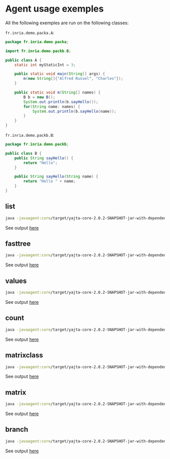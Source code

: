 # Agent usage exemples

All the following exemples are run on the following classes:

`fr.inria.demo.packa.A`:

```java
package fr.inria.demo.packa;

import fr.inria.demo.packb.B;

public class A {
	static int myStaticInt = 3;

	public static void main(String[] args) {
		m(new String[]{"Alfred Russel", "Charles"});
	}

	public static void m(String[] names) {
		B b = new B();
		System.out.println(b.sayHello());
		for(String name: names) {
			System.out.println(b.sayHello(name));
		}
	}
}
```


`fr.inria.demo.packb.B`:

```java
package fr.inria.demo.packb;

public class B {
	public String sayHello() {
		return "Hello";
	}

	public String sayHello(String name) {
		return "Hello " + name;
	}
}
```

## list

```bash
java -javaagent:core/target/yajta-core-2.0.2-SNAPSHOT-jar-with-dependencies.jar="strict-includes|print=list|includes=fr.inria.demo|output=samples/list.json -cp test/helloworld/target/classes fr.inria.demo.packa.A"
```

See output [here](samples/list)

## fasttree

```bash
java -javaagent:core/target/yajta-core-2.0.2-SNAPSHOT-jar-with-dependencies.jar="strict-includes|print=fasttree|includes=fr.inria.demo|output=samples/fasttree.json -cp test/helloworld/target/classes fr.inria.demo.packa.A"
```

See output [here](samples/fasttree.json)

## values

```bash
java -javaagent:core/target/yajta-core-2.0.2-SNAPSHOT-jar-with-dependencies.jar="strict-includes|print=values|includes=fr.inria.demo|output=samples/values.json -cp test/helloworld/target/classes fr.inria.demo.packa.A"
```

See output [here](samples/values.json)

## count

```bash
java -javaagent:core/target/yajta-core-2.0.2-SNAPSHOT-jar-with-dependencies.jar="strict-includes|print=count|includes=fr.inria.demo|output=samples/count.json -cp test/helloworld/target/classes fr.inria.demo.packa.A"
```

See output [here](samples/count.json)

## matrixclass

```bash
java -javaagent:core/target/yajta-core-2.0.2-SNAPSHOT-jar-with-dependencies.jar="strict-includes|print=matrixclass|includes=fr.inria.demo|output=samples/matrixclass.json -cp test/helloworld/target/classes fr.inria.demo.packa.A"
```

See output [here](samples/matrixclass)

## matrix

```bash
java -javaagent:core/target/yajta-core-2.0.2-SNAPSHOT-jar-with-dependencies.jar="strict-includes|print=matrix|includes=fr.inria.demo|output=samples/matrix.json -cp test/helloworld/target/classes fr.inria.demo.packa.A"
```

See output [here](samples/matrix.json)

## branch

```bash
java -javaagent:core/target/yajta-core-2.0.2-SNAPSHOT-jar-with-dependencies.jar="strict-includes|print=branch|includes=fr.inria.demo|output=samples/branch.json -cp test/helloworld/target/classes fr.inria.demo.packa.A"
```

See output [here](samples/branch.json)


